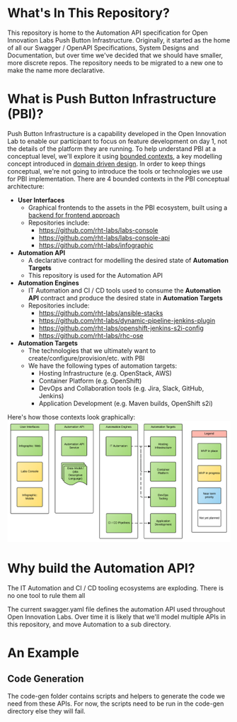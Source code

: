 # What's In This Repository?
This repository is home to the Automation API specification for Open Innovation Labs Push Button Infrastructure. Originally, it started as the home of all our Swagger / OpenAPI Specifications, System Designs and Documentation, but over time we've decided that we should have smaller, more discrete repos. The repository needs to be migrated to a new one to make the name more declarative.

# What is Push Button Infrastructure (PBI)?

Push Button Infrastructure is a capability developed in the Open Innovation Lab to enable our participant to focus on feature development on day 1, not the details of the platform they are running. To help understand PBI at a conceptual level, we'll explore it using [bounded contexts](http://martinfowler.com/bliki/BoundedContext.html), a key modelling concept introduced in [domain driven design](https://www.amazon.com/Domain-Driven-Design-Tackling-Complexity-Software/dp/0321125215). In order to keep things conceptual, we're not going to introduce the tools or technologies we use for PBI implementation. There are 4 bounded contexts in the PBI conceptual architecture:

* **User Interfaces**
  * Graphical frontends to the assets in the PBI ecosystem, built using a [backend for frontend approach](https://www.thoughtworks.com/insights/blog/bff-soundcloud)
  * Repositories include:
    * https://github.com/rht-labs/labs-console
    * https://github.com/rht-labs/labs-console-api
    * https://github.com/rht-labs/infographic
* **Automation API**
   * A declarative contract for modelling the desired state of **Automation Targets**
   * This repository is used for the Automation API
* **Automation Engines**
   * IT Automation and CI / CD tools used to consume the **Automation API** contract and produce the desired state in **Automation Targets**
   * Repositories include:
     * https://github.com/rht-labs/ansible-stacks
     * https://github.com/rht-labs/dynamic-pipeline-jenkins-plugin
     * https://github.com/rht-labs/openshift-jenkins-s2i-config
     * https://github.com/rht-labs/rhc-ose
* **Automation Targets**
  * The technologies that we ultimately want to create/configure/provision/etc. with PBI
  * We have the following types of automation targets:
     * Hosting Infrastructure (e.g. OpenStack, AWS)
     * Container Platform (e.g. OpenShift)
     * DevOps and Collaboration tools (e.g. Jira, Slack, GitHub, Jenkins)
     * Application Development (e.g. Maven builds, OpenShift s2i)

Here's how those contexts look graphically:
![alt text](images/PBI_Conceptual.png "PBI Conceptual Architecture")


# Why build the Automation API?

The IT Automation and CI / CD tooling ecosystems are exploding. There is no one tool to rule them all

The current swagger.yaml file defines the automation API used throughout Open Innovation Labs. Over time it is likely that we'll model multiple APIs in this repository, and move Automation to a sub directory.

# An Example

## Code Generation
The code-gen folder contains scripts and helpers to generate the code we need from these APIs. For now, the scripts need to be run in the code-gen directory else they will fail.